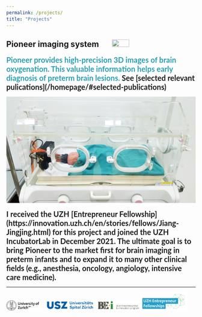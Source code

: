 ```yaml
---
permalink: /projects/
title: "Projects"
---
```


## Pioneer imaging system &nbsp;&nbsp;&nbsp;&nbsp;&nbsp;  <img src="/assets/images/logo_pioneer.png" width="30%" height="30%">

<strong>
<span style="font-family:Lato; font-size:20px; color:#29A0B1;">   Pioneer provides high-precision 3D images of brain oxygenation. This valuable information helps early diagnosis of preterm brain lesions.   </span> <strong>

<span style="font-family:Lato; font-size:20px;">
See [selected relevant pulications](/homepage/#selected-publications)
</span>

![pioneer](/assets/images/pioneer_icu.jpg)

<span style="font-family:Lato; font-size:20px;">
I received the UZH [Entrepreneur Fellowship](https://innovation.uzh.ch/en/stories/fellows/Jiang-Jingjing.html) for this project and joined the UZH IncubatorLab in December 2021. 
The ultimate goal is to bring Pioneer to the market first for brain imaging in preterm infants and to expand it to many other clinical fields (e.g., anesthesia, oncology, angiology, intensive care medicine).
</span>



----
<!-- 
![](/assets/images/uzh_usz_bei_LOGOs_combined.png) ![](/assets/images/Fellowship_Logo.png) -->
<!-- ![sponsors](/assets/images/uzh_usz_bei_LOGOs_combined.png) -->
<img src="/assets/images/uzh_usz_bei_LOGOs_combined.png" width="70%"/> <img src="/assets/images/Fellowship_Logo.png" width="25%"/>